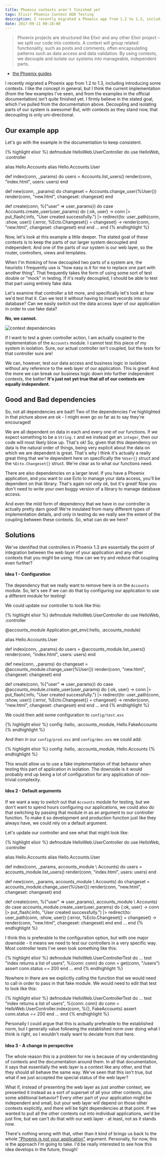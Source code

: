 ```yaml
---
title: Phoenix contexts aren't finished yet 
tags: Elixir Phoenix Context DDD Testing 
description: I recently migrated a Phoenix app from 1.2 to 1.3, including introducing some contexts. I like the concept in general, but I think the current implementation (from the few examples I've seen, and from the examples in the official documentation) isn't quite finished yet.
date: 2017-09-11 00:18:00
---
```


> Phoenix projects are structured like Elixir and any other Elixir project – we
split our code into contexts. A context will group related functionality,
such as posts and comments, often encapsulating patterns such as data access
and data validation. By using contexts, we decouple and isolate our systems
into manageable, independent parts.
- [the Phoenix guides](https://hexdocs.pm/phoenix/contexts.html#thinking-about-design)

I recently migrated a Phoenix app from 1.2 to 1.3, including introducing some
contexts. I like the concept in general, but I think the current implementation
(from the few examples I've seen, and from the examples in the official
documentation) isn't quite finished yet. I firmly believe in the stated goal,
which I've pulled from the documentation above. Decoupling and isolating parts
of our system is awesome! But, with contexts as they stand now, that decoupling
is only uni-directional.

## Our example app

Let's go with the example in the documentation to keep consistent. 

{% highlight elixir %}
defmodule HelloWeb.UserController do
  use HelloWeb, :controller

  alias Hello.Accounts
  alias Hello.Accounts.User

  def index(conn, _params) do
    users = Accounts.list_users()
    render(conn, "index.html", users: users)
  end

  def new(conn, _params) do
    changeset = Accounts.change_user(%User{})
    render(conn, "new.html", changeset: changeset)
  end

  def create(conn, %{"user" => user_params}) do
    case Accounts.create_user(user_params) do
      {:ok, user} ->
        conn
        |> put_flash(:info, "User created successfully.")
        |> redirect(to: user_path(conn, :show, user))
      {:error, %Ecto.Changeset{} = changeset} ->
        render(conn, "new.html", changeset: changeset)
    end
  end
  ...
end
{% endhighlight %}

Now, let's look at this example a little deeper. The stated goal of these
contexts is to keep the parts of our larger system decoupled and independent.
And one of the parts of our system is our web layer, so the router,
controllers, views and templates.

When I'm thinking of how decoupled two parts of a system are, the heuristic I
frequently use is "how easy is it for me to replace one part with another
thing". That frequently takes the form of using some sort of test double or
"mock" in testing. If it's really decoupled, I should be able to test that
part using entirely fake data.

Let's examine that controller a bit more, and specifically let's look at how we'd
test that it. Can we test it without having to insert records into our database?
Can we easily switch out the data access layer of our application in order to
use fake data?

**No, we cannot.**

![context dependencies](/assets/images/dependencies.png)

If I want to test a given controller action, I am actually coupled to the
implementation of the `Accounts` module. I cannot test this piece of my system
in isolation. Sure, our actual controller isn't coupled, but the _tests_ for
that controller sure are!

We can, however, test our data access and business logic in isolation without
any reference to the web layer of our application. This is great! And the more
we can break our business logic down into further independent contexts, the
better! **It's just not yet true that _all_ of our contexts are equally
independent.**

## Good and Bad dependencies

So, not all dependencies are bad!! Two of the dependencies I've highlighted in
that picture above are ok - I might even go so far as to say they're encouraged!

We are all dependent on data in each and every one of our functions. If we
expect something to be a `String.t` and we instead get an `integer`, then our
code will most likely blow up. That's ok! So, given that this dependency on data
is the natural order of things, being very explicit about the data on which we
are dependent is great. That's why I think it's actually a really great thing
that we're dependent here on specifically the `%User{}` struct and the
`%Ecto.Changeset{}` struct. We're clear as to what our functions need.

There are also dependencies on a larger level. If you have a Phoenix
application, and you want to use Ecto to manage your data access, you'll be
dependent on that library. That's again not only ok, but it's great! Now you
don't need to write your own buggy version of a library to manage database
access.

And even the mild form of dependency that we have in our controller is actually
pretty darn good! We're insulated from many different types of implementation
details, and only in testing do we really see the extent of the coupling between
these contexts. So, what can do we here?

## Solutions

We've identified that controllers in Phoenix 1.3 are essentially the
point of integration between the web layer of your application and any other
contexts that you might be using. How can we try and reduce that coupling even
further?

#### Idea 1 - Configuration

The dependency that we really want to remove here is on the `Accounts` module.
So, let's see if we can do that by configuring our application to use a
different module for testing!

We could update our controller to look like this:

{% highlight elixir %}
defmodule HelloWeb.UserController do
  use HelloWeb, :controller

  @accounts_module Application.get_env(:hello, :accounts_module)

  alias Hello.Accounts.User

  def index(conn, _params) do
    users = @accounts_module.list_users()
    render(conn, "index.html", users: users)
  end

  def new(conn, _params) do
    changeset = @accounts_module.change_user(%User{})
    render(conn, "new.html", changeset: changeset)
  end

  def create(conn, %{"user" => user_params}) do
    case @accounts_module.create_user(user_params) do
      {:ok, user} ->
        conn
        |> put_flash(:info, "User created successfully.")
        |> redirect(to: user_path(conn, :show, user))
      {:error, %Ecto.Changeset{} = changeset} ->
        render(conn, "new.html", changeset: changeset)
    end
  end
  ...
end
{% endhighlight %}

We could then add some configuration to `config/test.exs`

{% highlight elixir %}
config :hello, :accounts_module, Hello.FakeAccounts
{% endhighlight %}

And then in our `config/prod.exs` and `config/dev.exs` we could add:


{% highlight elixir %}
config :hello, :accounts_module, Hello.Accounts
{% endhighlight %}

This would allow us to use a fake implementation of that behavior when testing
this part of application in isolation. The downside is it would probably end up
being a lot of configuration for any application of non-trivial complexity.


#### Idea 2 - Default arguments 

If we want a way to switch out that `Accounts` module for testing, but we don't
want to spend hours configuring our applications, we could also do that
switching by passing that module in as an argument to our controller function.
To make it so development and production function just like they always have, we
could rely on a default argument.

Let's update our controller and see what that might look like:

{% highlight elixir %}
defmodule HelloWeb.UserController do
  use HelloWeb, :controller

  alias Hello.Accounts
  alias Hello.Accounts.User

  def index(conn, _params, accounts_module \\ Accounts) do
    users = accounts_module.list_users()
    render(conn, "index.html", users: users)
  end

  def new(conn, _params, accounts_module \\ Accounts) do
    changeset = accounts_module.change_user(%User{})
    render(conn, "new.html", changeset: changeset)
  end

  def create(conn, %{"user" => user_params}, accounts_module \\ Accounts) do
    case accounts_module.create_user(user_params) do
      {:ok, user} ->
        conn
        |> put_flash(:info, "User created successfully.")
        |> redirect(to: user_path(conn, :show, user))
      {:error, %Ecto.Changeset{} = changeset} ->
        render(conn, "new.html", changeset: changeset)
    end
  end
  ...
end
{% endhighlight %}

I think this is preferable to the configuration option, but with one major
downside - it means we need to test our controllers in a very specific way. Most
controller tests I've seen look something like this:

{% highlight elixir %}
defmodule HelloWeb.UserControllerTest do
  ...
  test "index returns a list of users", %{conn: conn} do
    conn = get(conn, "/users")
    assert conn.status == 200
  end
  ...
end
{% endhighlight %}

Nowhere in there are we explicitly _calling_ the function that we would need to
call in order to pass in that fake module. We would need to edit that test to
look like this:

{% highlight elixir %}
defmodule HelloWeb.UserControllerTest do
  ...
  test "index returns a list of users", %{conn: conn} do
    conn = HelloWeb.UserController.index(conn, %{}, FakeAccounts)
    assert conn.status == 200
  end
  ...
end
{% endhighlight %}

Personally I could argue that this is actually preferable to the established
norm, but I generally value following the established norm over doing what I
think is right, so I wouldn't really want to deviate from that here.

#### Idea 3 - A change in perspective

The whole reason this is a problem for me is because of my understanding of
contexts and the documentation around them. In all that documentation, it says
that essentially the web layer is a context like any other, and that they should
all behave the same way. We've seen that this isn't true, but what if we just
accepted the special status of the web layer?

What if, instead of presenting the web layer as just another context, we
presented it instead as a sort of superset of all your other contexts, plus some
additional behavior? Every other part of your application might be independent and small,
but your web layer will depend on those other contexts explicitly, and there will
be tight dependencies at that point. If we wanted to pull all the other contexts
out into individual applications, we'd be just fine, but we can't do that with
our web layer - at least, not as it stands now.

There's nothing wrong with that, other than it kind of brings us back to the
whole ["Phoenix is not your application"](https://www.youtube.com/watch?v=lDKCSheBc-8) argument. 
Personally, for now, this is the approach I'm going to take. I'd be really
interested to see how this idea develops in the future, though!
